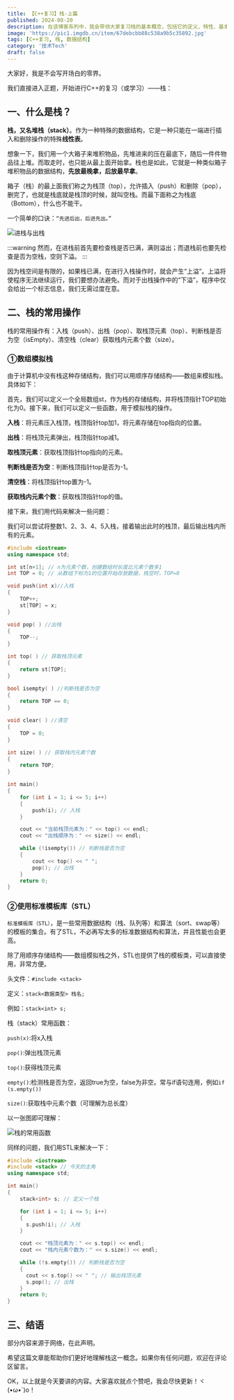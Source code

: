 ```yaml
---
title: 【C++复习】栈-上篇
published: 2024-08-20
description: 在该博客系列中，我会带领大家复习栈的基本概念，包括它的定义、特性、基本操作，并探讨栈的相关应用。大家有兴趣可以看我的博客进行自学。
image: 'https://pic1.imgdb.cn/item/67debcbb88c538a9b5c35892.jpg'
tags: [C++复习, 栈, 数据结构]
category: '技术Tech'
draft: false 
---
```


大家好，我是不会写开场白的零界。

我们直接进入正题，开始进行C++的复习（或学习）——栈：

## 一、什么是栈？

**栈，又名堆栈（stack）**。作为一种特殊的数据结构，它是一种只能在一端进行插入和删除操作的特殊**线性表**。

想象一下，我们用一个大箱子来堆积物品，先堆进来的压在最底下，随后一件件物品往上堆。而取走时，也只能从最上面开始拿。栈也是如此，它就是一种类似箱子堆积物品的数据结构，**先放最晚拿，后放最早拿**。

箱子（栈）的最上面我们称之为栈顶（top），允许插入（push）和删除（pop），删完了，也就是栈底就是栈顶的时候，就叫空栈。而最下面称之为栈底（Bottom），什么也不能干。

一个简单的口诀：`“先进后出，后进先出。”`

![进栈与出栈](https://s3.bmp.ovh/imgs/2024/08/18/fcdf8b9bed7b0286.jpg)

:::warning
然而，在进栈前首先要检查栈是否已满，满则溢出；而退栈前也要先检查是否为空栈，空则下溢。
:::

因为栈空间是有限的，如果栈已满，在进行入栈操作时，就会产生“上溢”。上溢将使程序无法继续运行，我们要想办法避免。而对于出栈操作中的“下溢”，程序中仅会给出一个标志信息，我们无需过度在意。

## 二、栈的常用操作

栈的常用操作有：入栈（push）、出栈（pop）、取栈顶元素（top）、判断栈是否为空（isEmpty）、清空栈（clear）获取栈内元素个数（size）。

### ①数组模拟栈

由于计算机中没有栈这种存储结构，我们可以用顺序存储结构——数组来模拟栈。具体如下：

首先，我们可以定义一个全局数组st，作为栈的存储结构，并将栈顶指针TOP初始化为0。接下来，我们可以定义一些函数，用于模拟栈的操作。

**入栈**：将元素压入栈顶，栈顶指针top加1，将元素存储在top指向的位置。

**出栈**：将栈顶元素弹出，栈顶指针top减1。

**取栈顶元素**：获取栈顶指针top指向的元素。

**判断栈是否为空**：判断栈顶指针top是否为-1。

**清空栈**：将栈顶指针top置为-1。

**获取栈内元素个数**：获取栈顶指针top的值。

接下来，我们用代码来解决一些问题：

我们可以尝试将整数1、2、3、4、5入栈，接着输出此时的栈顶，最后输出栈内所有的元素。

```cpp
#include <iostream>
using namespace std;

int st[n+1]; // n为元素个数，创建数组时长度比元素个数多1	
int TOP = 0; // 从数组下标为1的位置开始存放数据，栈空时，TOP=0

void push(int x)//入栈
{	
    TOP++;	
    st[TOP] = x;	
}

void pop( ) //出栈
{	
    TOP--;	
}

int top( ) // 获取栈顶元素	
{	
    return st[TOP];	
}

bool isempty( ) //判断栈是否为空	
{
    return TOP == 0;	
}

void clear( ) //清空
{
    TOP = 0;	
}

int size( ) // 获取栈内元素个数
{
    return TOP;	
}

int main()
{
    for (int i = 1; i <= 5; i++)
    {
        push(i); // 入栈
    }

    cout << "当前栈顶元素为：" << top() << endl;
    cout << "出栈顺序为：" << size() << endl;

    while (!isempty()) // 判断栈是否为空
    {
        cout << top() << " ";
        pop(); // 出栈
    }
    return 0;
}
```

### ②使用标准模板库（STL）

`标准模板库（STL）`，是一些常用数据结构（栈、队列等）和算法（sort、swap等）的模板的集合。有了STL，不必再写太多的标准数据结构和算法，并且性能也会更高。

除了用顺序存储结构——数组模拟栈之外，STL也提供了栈的模板类，可以直接使用，非常方便。

头文件：`#include <stack>`

定义：`stack<数据类型> 栈名;`

例如：`stack<int> s;`

栈（stack）常用函数：

`push(x)`:将x入栈

`pop()`:弹出栈顶元素

`top()`:获得栈顶元素

`empty()`:检测栈是否为空，返回true为空，false为非空。常与if语句连用，例如`if (s.empty())`

`size()`:获取栈中元素个数（可理解为总长度）

以一张图即可理解：

![栈的常用函数](https://s3.bmp.ovh/imgs/2024/08/22/a2fec1753899afaa.png)

同样的问题，我们用STL来解决一下：

```cpp
#include <iostream>
#include <stack> // 今天的主角
using namespace std;

int main()
{
    stack<int> s; // 定义一个栈

    for (int i = 1; i <= 5; i++)
    {
      s.push(i); // 入栈
    }

    cout << "栈顶元素为：" << s.top() << endl;
    cout << "栈内元素个数为：" << s.size() << endl;

    while (!s.empty()) // 判断栈是否为空
    {
      cout << s.top() << " "; // 输出栈顶元素
      s.pop(); // 出栈
    }
    return 0;
}
```

## 三、结语

部分内容来源于网络，在此声明。

希望这篇文章能帮助你们更好地理解栈这一概念。如果你有任何问题，欢迎在评论区留言。

OK，以上就是今天要讲的内容。大家喜欢就点个赞吧，我会尽快更新！ヾ(•ω•`)o！